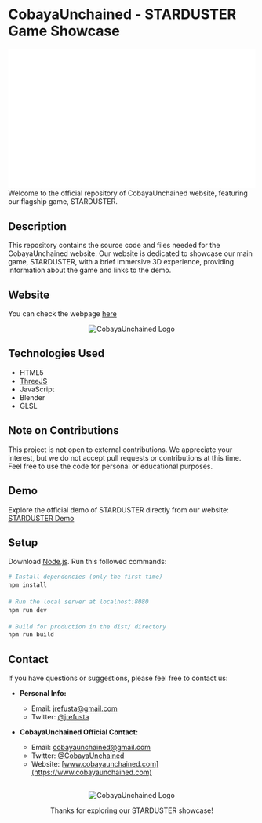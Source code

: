 # CobayaUnchained - STARDUSTER Game Showcase
<div align="center">
    <img src="/static/images/Starduster_Logo_White.png" alt="CobayaUnchained Logo" href="https://www.cobayaunchained.com/">
</div>
Welcome to the official repository of CobayaUnchained website, featuring our flagship game, STARDUSTER.

## Description
This repository contains the source code and files needed for the CobayaUnchained website. Our website is dedicated to showcase our main game, STARDUSTER, with a brief immersive 3D experience, providing information about the game and links to the demo. 

## Website
You can check the webpage [here](https://www.cobayaunchained.com/)

<div align="center">
    <img src="/static/images/CobayaUnchained.gif" alt="CobayaUnchained Logo" href="https://www.cobayaunchained.com/">
</div>

## Technologies Used
- HTML5
- [ThreeJS](https://threejs.org/)
- JavaScript
- Blender
- GLSL

## Note on Contributions
This project is not open to external contributions. We appreciate your interest, but we do not accept pull requests or contributions at this time. Feel free to use the code for personal or educational purposes.

## Demo
Explore the official demo of STARDUSTER directly from our website: [STARDUSTER Demo](https://store.steampowered.com/app/2878260/STARDUSTER/)

## Setup
Download [Node.js](https://nodejs.org/en/download/).
Run this followed commands:

``` bash
# Install dependencies (only the first time)
npm install

# Run the local server at localhost:8080
npm run dev

# Build for production in the dist/ directory
npm run build
```

## Contact
If you have questions or suggestions, please feel free to contact us:

- **Personal Info:**
  - Email: jrefusta@gmail.com
  - Twitter: [@jrefusta](https://twitter.com/jrefusta)

- **CobayaUnchained Official Contact:**
  - Email: cobayaunchained@gmail.com
  - Twitter: [@CobayaUnchained](https://twitter.com/cobayaunchained)
  - Website: [www.cobayaunchained.com](https://www.cobayaunchained.com)

## 
<div align="center">
    <img src="/static/images/CobayaUnchainedLogo.ico" alt="CobayaUnchained Logo" href="https://www.cobayaunchained.com/">
</div>

<p align="center">
   Thanks for exploring our STARDUSTER showcase!
</p>
